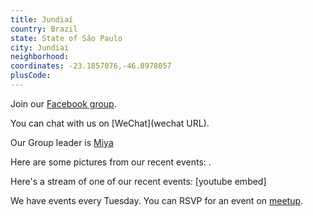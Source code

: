```yaml
---
title: Jundiaí
country: Brazil
state: State of São Paulo
city: Jundiaí
neighborhood: 
coordinates: -23.1857076,-46.8978057
plusCode:
---
```

Join our [Facebook group](https://www.facebook.com/groups/free.code.camp.jundiai.sp.br).

You can chat with us on [WeChat](wechat URL).

Our Group leader is [Miya](freecodecamp.org/miya)

Here are some pictures from our recent events:
![]().

Here's a stream of one of our recent events:
[youtube embed]

We have events every Tuesday. You can RSVP for an event on [meetup](meetupurl).

